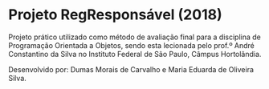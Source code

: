 # Projeto RegResponsável (2018)
Projeto prático utilizado como método de avaliação final para a disciplina de Programação Orientada a Objetos, sendo esta lecionada pelo prof.º André Constantino da Silva no Instituto Federal de São Paulo, Câmpus Hortolândia.

Desenvolvido por: Dumas Morais de Carvalho e Maria Eduarda de Oliveira Silva.


